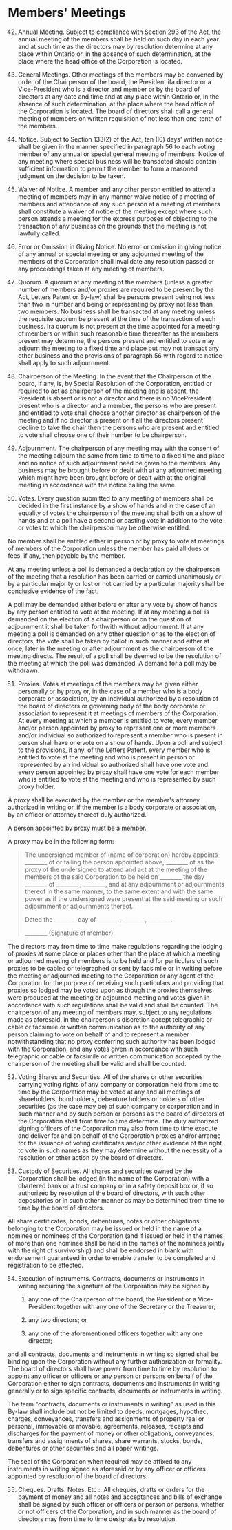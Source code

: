 # Members' Meetings

42. Annual Meeting. Subject to compliance with Section 293 of the Act, the annual meeting of the members shall be held on such day in each year and at such time as the directors may by resolution determine at any place within Ontario or, in the absence of such determination, at the place where the head office of the Corporation is located.

43. General Meetings. Other meetings of the members may be convened by order of the Chairperson of the board, the President ifa director or a Vice-President who is a director and member or by the board of directors at any date and time and at any place within Ontario or, in the absence of such determination, at the place where the head office of the Corporation is located. The board of directors shall call a general meeting of members on written requisition of not less than one-tenth of the members.

44. Notice. Subject to Section 133(2) of the Act, ten (I0) days' written notice shall be given in the manner specified in paragraph 56 to each voting member of any annual or special general meeting of members. Notice of any meeting where special business will be transacted should contain sufficient information to permit the member to form a reasoned judgment on the decision to be taken.

45. Waiver of Notice. A member and any other person entitled to attend a meeting of members may in any manner waive notice of a meeting of members and attendance of any such person at a meeting of members shall constitute a waiver of notice of the meeting
except where such person attends a meeting for the express purposes of objecting to the transaction of any business on the grounds that the meeting is not lawfully called.

46.    Error or Omission in Giving Notice. No error or omission in giving notice of any annual or special meeting or any adjourned meeting of the members of the Corporation shall invalidate any resolution passed or any proceedings taken at any meeting of members.

47. Quorum. A quorum at any meeting of the members (unless a greater number of members and/or proxies are required to be present by the Act, Letters Patent or By-law) shall be persons present being not less than two in number and being or representing by proxy not less than two members. No business shall be transacted at any meeting unless the requisite quorum be present at the time of the transaction of such business. Ira quorum is not present at the time appointed for a meeting of members or within such reasonable time thereafter as the members present may determine, the persons present and entitled to vote may adjourn the meeting to a fixed time and place but may not transact any other business and the provisions of paragraph 56 with regard to notice shall apply to such adjournment.

48. Chairperson of the Meeting. In the event that the Chairperson of the board, if any, is, by Special Resolution of the Corporation, entitled or required to act as chairperson of the meeting and is absent, the President is absent or is not a director and there is no VicePresident present who is a director and a member, the persons who are present and entitled to vote shall choose another director as chairperson of the meeting and if no director is present or if all the directors present decline to take the chair then the persons who are present and entitled to vote shall choose one of their number to be chairperson.

49. Adjournment. The chairperson of any meeting may with the consent of the meeting adjourn the same from time to time to a fixed time and place and no notice of such adjournment need be given to the members. Any business may be brought before or dealt with at any adjourned meeting which might have been brought before or dealt with at the original meeting in accordance with the notice calling the same.

50. Votes. Every question submitted to any meeting of members shall be decided in the first instance by a show of hands and in the case of an equality of votes the chairperson of the meeting shall both on a show of hands and at a poll have a second or casting vote in addition to the vote or votes to which the chairperson may be otherwise entitled.

No member shall be entitled either in person or by proxy to vote at meetings of members of the Corporation unless the member has paid all dues or fees, if any, then payable by the member.

At any meeting unless a poll is demanded a declaration by the chairperson of the meeting that a resolution has been carried or carried unanimously or by a particular majority or lost or not carried by a particular majority shall be conclusive evidence of the fact.

A poll may be demanded either before or after any vote by show of hands by any person entitled to vote at the meeting. If at any meeting a poll is demanded on the election of a chairperson or on the question of adjournment it shall be taken forthwith without adjournment. If at any meeting a poll is demanded on any other question or as to the election of directors, the vote shall be taken by ballot in such manner and either at once, later in the meeting or after adjournment as the chairperson of the meeting directs. The result of a poll shall be deemed to be the resolution of the meeting at which the poll was demanded. A demand for a poll may be withdrawn.

51. Proxies. Votes at meetings of the members may be given either personally or by proxy or, in the case of a member who is a body corporate or association, by an individual authorized by a resolution of the board of directors or governing body of the body corporate or association to represent it at meetings of members of the Corporation. At every meeting at which a member is entitled to vote, every member and/or person appointed by proxy to represent one or more members and/or individual so authorized to represent a member who is present in person shall have one vote on a show of hands. Upon a poll and subject to the provisions, if any. of the Letters Patent. every member who is entitled to vote at the meeting and who is present in person or represented by an individual so authorized shall have one vote and every person appointed by proxy shall have one vote for each member who is entitled to vote at the meeting and who is represented by such proxy holder.

A proxy shall be executed by the member or the member's attorney authorized in writing or, if the member is a body corporate or association, by an officer or attorney thereof duly authorized.

A person appointed by proxy must be a member.

A proxy may be in the following form:

>  The undersigned member of (name of corporation) hereby appoints ________ of or failing the person appointed above, ________ of as the proxy of the undersigned to attend and act at the meeting of the members of the said Corporation to be held on ________ the day ________ of ________ , ________, and at any adjournment or adjournments thereof in the same manner, to the same extent and with the same power as if the undersigned were present at the said meeting or such adjournment or adjournments thereof.
> 
> Dated the ________ day of ________, ________, ________.
> 
> ________ (Signature of member)

The directors may from time to time make regulations regarding the lodging of proxies at some place or places other than the place at which a meeting or adjourned meeting of members is to be held and for particulars of such proxies to be cabled or telegraphed or sent by facsimile or in writing before the meeting or adjourned meeting to the Corporation or any
agent of the Corporation for the purpose of receiving such particulars and providing that proxies so lodged may be voted upon as though the proxies themselves were produced at the meeting or adjourned meeting and votes given in accordance with such regulations shall be valid and shall be counted. The chairperson of any meeting of members may, subject to any regulations made as aforesaid, in the chairperson's discretion accept telegraphic or cable or facsimile or written communication as to the authority of any person claiming to vote on behalf of and to represent a member notwithstanding that no proxy conferring such authority has been lodged with the Corporation, and any votes given in accordance with such telegraphic or cable or facsimile or written communication accepted by the chairperson of the meeting shall be valid and shall be counted.

52. Voting Shares and Securities. All of the shares or other securities carrying voting rights of any company or corporation held from time to time by the Corporation may be voted at any and all meetings of shareholders, bondholders, debenture holders or holders of other securities (as the case may be) of such company or corporation and in such manner and by such person or persons as the board of directors of the Corporation shall from time to time determine. The duly authorized signing officers of the Corporation may also from time to time execute and deliver for and on behalf of the Corporation proxies and/or arrange for the issuance of voting certificates and/or other evidence of the right to vote in such names as they may determine without the necessity of a resolution or other action by the board of directors.

53. Custody of Securities. All shares and securities owned by the Corporation shall be lodged (in the name of the Corporation) with a chartered bank or a trust company or in a safety deposit box or, if so authorized by resolution of the board of directors, with such other depositories or in such other manner as may be determined from time to time by the board of directors.

All share certificates, bonds, debentures, notes or other obligations belonging to the Corporation may be issued or held in the name of a nominee or nominees of the Corporation (and if issued or held in the names of more than one nominee shall be held in the names of the nominees jointly with the right of survivorship) and shall be endorsed in blank with endorsement guaranteed in order to enable transfer to be completed and registration to be effected.

54. Execution of Instruments. Contracts, documents or instruments in writing requiring the signature of the Corporation may be signed by
    1. any one of the Chairperson of the board, the President or a Vice-President together with any one of the Secretary or the Treasurer;
    
    1. any two directors; or
    
    1. any one of the aforementioned officers together with any one director;

and all contracts, documents and instruments in writing so signed shall be binding upon the Corporation without any further authorization or formality. The board of directors shall have power from time to time by resolution to appoint any officer or officers or any person or persons on behalf of the Corporation either to sign contracts, documents and instruments in writing generally or to sign specific contracts, documents or instruments in writing.

The term "contracts, documents or instruments in writing" as used in this By-law shall include but not be limited to deeds, mortgages, hypothec, charges, conveyances, transfers and assignments of property real or personal, immovable or movable, agreements, releases, receipts and discharges for the payment of money or other obligations, conveyances, transfers and assignments of shares, share warrants, stocks, bonds, debentures or other securities and all paper writings.

The seal of the Corporation when required may be affixed to any instruments in writing signed as aforesaid or by any officer or officers appointed by resolution of the board of directors.

55. Cheques. Drafts. Notes. Etc :. All cheques, drafts or orders for the payment of money and all notes and acceptances and bills of exchange shall be signed by such officer or officers or person or persons, whether or not officers of the Corporation, and in such manner as the board of directors may from time to time designate by resolution.